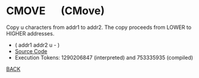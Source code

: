 # CMOVE &emsp; (CMove)
Copy u characters from addr1 to addr2. The copy proceeds from LOWER to HIGHER addresses.
* ( addr1 addr2 u - )
* [Source Code](../words/string/CMove.cs)
* Execution Tokens: 1290206847 (interpreted) and 753335935 (compiled)


[BACK](builtins.md#CMove)
